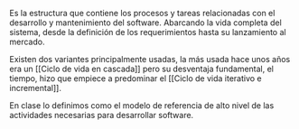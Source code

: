 Es la estructura que contiene los procesos y tareas relacionadas con el desarrollo y mantenimiento del software. Abarcando la vida completa del sistema, desde la definición de los requerimientos hasta su lanzamiento al mercado.

Existen dos variantes principalmente usadas, la más usada hace unos años era un [[Ciclo de vida en cascada]] pero su desventaja fundamental, el tiempo, hizo que empiece a predominar el [[Ciclo de vida iterativo e incremental]].

En clase lo definimos como el modelo de referencia de alto nivel de las actividades necesarias para desarrollar software.